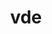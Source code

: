 ---
title: "vde"
layout: cache
categories: [package, develop]
meta: {"versions": ["2.3.3"], "compilers": ["apple-clang@=15.0.0"], "oss": ["ventura"], "platforms": ["darwin"], "targets": ["aarch64"], "stacks": ["developer-tools-darwin", "root"], "num_specs": 2, "num_specs_by_stack": {"root": 2, "developer-tools-darwin": 2}}
spec_details: [{"hash": "xowryo3yhn7jee5avcgjd3t5eioypnal", "compiler": "apple-clang@=15.0.0", "versions": ["2.3.3"], "os": "ventura", "platform": "darwin", "target": "aarch64", "variants": ["build_system=autotools"], "stacks": ["root", "developer-tools-darwin"], "size": "-", "tarball": "https://binaries.spack.io/develop/build_cache/darwin-ventura-aarch64/apple-clang-15.0.0/vde-2.3.3/darwin-ventura-aarch64-apple-clang-15.0.0-vde-2.3.3-xowryo3yhn7jee5avcgjd3t5eioypnal.spack"}, {"hash": "wjr42uitzuq2ikclilcahmfevdjhf7f7", "compiler": "apple-clang@=15.0.0", "versions": ["2.3.3"], "os": "ventura", "platform": "darwin", "target": "aarch64", "variants": ["build_system=autotools"], "stacks": ["root", "developer-tools-darwin"], "size": "-", "tarball": "https://binaries.spack.io/develop/build_cache/darwin-ventura-aarch64/apple-clang-15.0.0/vde-2.3.3/darwin-ventura-aarch64-apple-clang-15.0.0-vde-2.3.3-wjr42uitzuq2ikclilcahmfevdjhf7f7.spack"}]
---